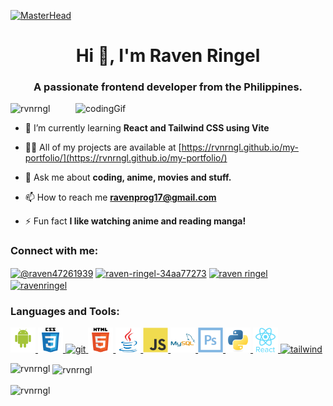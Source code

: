 [![MasterHead](https://user-images.githubusercontent.com/74038190/225813708-98b745f2-7d22-48cf-9150-083f1b00d6c9.gif)](https://rishavchanda.io)
<h1 align="center">Hi 👋, I'm Raven Ringel</h1>
<h3 align="center">A passionate frontend developer from the Philippines.</h3>
<img align="right" alt="codingGif" width="400" src="https://media.tenor.com/Gfm1uaH_0-cAAAAC/code-its-fun-its-fun.gif">

<p align="left"> <img src="https://komarev.com/ghpvc/?username=rvnrngl&label=Profile%20views&color=0e75b6&style=flat" alt="rvnrngl" /> </p>

- 🌱 I’m currently learning **React and Tailwind CSS using Vite**

- 👨‍💻 All of my projects are available at [https://rvnrngl.github.io/my-portfolio/](https://rvnrngl.github.io/my-portfolio/)

- 💬 Ask me about **coding, anime, movies and stuff.**

- 📫 How to reach me **ravenprog17@gmail.com**

- ⚡ Fun fact **I like watching anime and reading manga!**

<h3 align="left">Connect with me:</h3>
<p align="left">
<a href="https://twitter.com/@raven47261939" target="blank"><img align="center" src="https://raw.githubusercontent.com/rahuldkjain/github-profile-readme-generator/master/src/images/icons/Social/twitter.svg" alt="@raven47261939" height="30" width="40" /></a>
<a href="https://linkedin.com/in/raven-ringel-34aa77273" target="blank"><img align="center" src="https://raw.githubusercontent.com/rahuldkjain/github-profile-readme-generator/master/src/images/icons/Social/linked-in-alt.svg" alt="raven-ringel-34aa77273" height="30" width="40" /></a>
<a href="https://fb.com/raven ringel" target="blank"><img align="center" src="https://raw.githubusercontent.com/rahuldkjain/github-profile-readme-generator/master/src/images/icons/Social/facebook.svg" alt="raven ringel" height="30" width="40" /></a>
<a href="https://instagram.com/ravenringel" target="blank"><img align="center" src="https://raw.githubusercontent.com/rahuldkjain/github-profile-readme-generator/master/src/images/icons/Social/instagram.svg" alt="ravenringel" height="30" width="40" /></a>
</p>

<h3 align="left">Languages and Tools:</h3>
<p align="left"> <a href="https://developer.android.com" target="_blank" rel="noreferrer"> <img src="https://raw.githubusercontent.com/devicons/devicon/master/icons/android/android-original-wordmark.svg" alt="android" width="40" height="40"/> </a> <a href="https://www.w3schools.com/css/" target="_blank" rel="noreferrer"> <img src="https://raw.githubusercontent.com/devicons/devicon/master/icons/css3/css3-original-wordmark.svg" alt="css3" width="40" height="40"/> </a> <a href="https://git-scm.com/" target="_blank" rel="noreferrer"> <img src="https://www.vectorlogo.zone/logos/git-scm/git-scm-icon.svg" alt="git" width="40" height="40"/> </a> <a href="https://www.w3.org/html/" target="_blank" rel="noreferrer"> <img src="https://raw.githubusercontent.com/devicons/devicon/master/icons/html5/html5-original-wordmark.svg" alt="html5" width="40" height="40"/> </a> <a href="https://www.java.com" target="_blank" rel="noreferrer"> <img src="https://raw.githubusercontent.com/devicons/devicon/master/icons/java/java-original.svg" alt="java" width="40" height="40"/> </a> <a href="https://developer.mozilla.org/en-US/docs/Web/JavaScript" target="_blank" rel="noreferrer"> <img src="https://raw.githubusercontent.com/devicons/devicon/master/icons/javascript/javascript-original.svg" alt="javascript" width="40" height="40"/> </a> <a href="https://www.mysql.com/" target="_blank" rel="noreferrer"> <img src="https://raw.githubusercontent.com/devicons/devicon/master/icons/mysql/mysql-original-wordmark.svg" alt="mysql" width="40" height="40"/> </a> <a href="https://www.photoshop.com/en" target="_blank" rel="noreferrer"> <img src="https://raw.githubusercontent.com/devicons/devicon/master/icons/photoshop/photoshop-line.svg" alt="photoshop" width="40" height="40"/> </a> <a href="https://www.python.org" target="_blank" rel="noreferrer"> <img src="https://raw.githubusercontent.com/devicons/devicon/master/icons/python/python-original.svg" alt="python" width="40" height="40"/> </a> <a href="https://reactjs.org/" target="_blank" rel="noreferrer"> <img src="https://raw.githubusercontent.com/devicons/devicon/master/icons/react/react-original-wordmark.svg" alt="react" width="40" height="40"/> </a> <a href="https://tailwindcss.com/" target="_blank" rel="noreferrer"> <img src="https://www.vectorlogo.zone/logos/tailwindcss/tailwindcss-icon.svg" alt="tailwind" width="40" height="40"/> </a> </p>

<p><img align="left" src="https://github-readme-stats.vercel.app/api/top-langs?username=rvnrngl&show_icons=true&locale=en&layout=compact" alt="rvnrngl" /></p>

<p>&nbsp;<img align="center" src="https://github-readme-stats.vercel.app/api?username=rvnrngl&show_icons=true&locale=en" alt="rvnrngl" /></p>

<p><img align="center" src="https://github-readme-streak-stats.herokuapp.com/?user=rvnrngl&" alt="rvnrngl" /></p>
